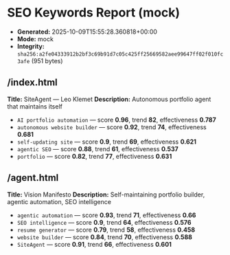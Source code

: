 # SEO Keywords Report (mock)
- **Generated:** 2025-10-09T15:55:28.360818+00:00
- **Mode:** mock
- **Integrity:** `sha256:a2fe04333912b2bf3c69b91d7c05c425ff25669582aee99647ff02f010fc3afe` (951 bytes)

## /index.html
**Title:** SiteAgent — Leo Klemet
**Description:** Autonomous portfolio agent that maintains itself

- `AI portfolio automation` — score **0.96**, trend **82**, effectiveness **0.787**
- `autonomous website builder` — score **0.92**, trend **74**, effectiveness **0.681**
- `self-updating site` — score **0.9**, trend **69**, effectiveness **0.621**
- `agentic SEO` — score **0.88**, trend **61**, effectiveness **0.537**
- `portfolio` — score **0.82**, trend **77**, effectiveness **0.631**

## /agent.html
**Title:** Vision Manifesto
**Description:** Self-maintaining portfolio builder, agentic automation, SEO intelligence

- `agentic automation` — score **0.93**, trend **71**, effectiveness **0.66**
- `SEO intelligence` — score **0.9**, trend **64**, effectiveness **0.576**
- `resume generator` — score **0.79**, trend **58**, effectiveness **0.458**
- `website builder` — score **0.84**, trend **70**, effectiveness **0.588**
- `SiteAgent` — score **0.91**, trend **66**, effectiveness **0.601**
